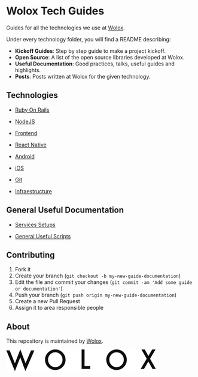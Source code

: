 # Wolox Tech Guides

Guides for all the technologies we use at [Wolox](http://wolox.com.ar).

Under every technology folder, you will find a README describing:

- **Kickoff Guides**: Step by step guide to make a project kickoff.
- **Open Source**: A list of the open source libraries developed at Wolox.
- **Useful Documentation**: Good practices, talks, useful guides and highlights.
- **Posts**: Posts written at Wolox for the given technology.

## Technologies

- [Ruby On Rails](./ruby-on-rails/README.md)

- [NodeJS](./NodeJS/README.md)

- [Frontend](./frontend/README.md)

- [React Native](./react-native/README.md)

- [Android](./android/README.md)

- [iOS](./iOS/README.md)

- [Git](./git/README.md)

- [Infraestructure](./infraestructure/README.md)

## General Useful Documentation

- [Services Setups](./services-setups/README.md)

- [General Useful Scripts](./useful-scripts/README.md)

## Contributing

1. Fork it
2. Create your branch (`git checkout -b my-new-guide-documentation`)
3. Edit the file and commit your changes (`git commit -am 'Add some guide or documentation'`)
4. Push your branch (`git push origin my-new-guide-documentation`)
5. Create a new Pull Request
6. Assign it to area responsible people

## About

This repository is maintained by [Wolox](http://www.wolox.com.ar).

![Wolox](https://raw.githubusercontent.com/Wolox/press-kit/master/logos/logo_banner.png)
